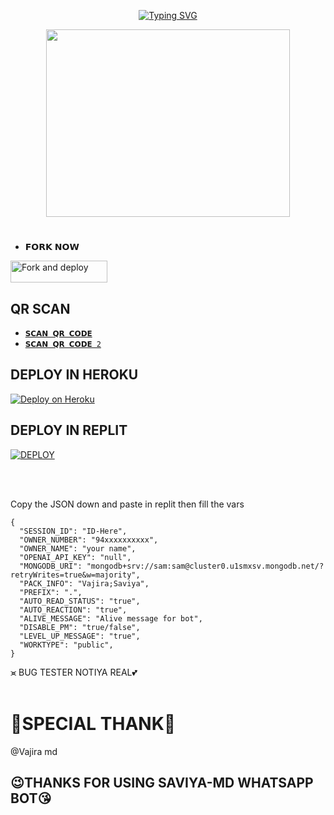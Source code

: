 
<p align="center"> 
  <p align="center">
  <a href="https://git.io/typing-svg"><img src="https://readme-typing-svg.demolab.com?font=Bungee+Shade&size=25&pause=1000&background=FF000000&width=435&lines=Saviya+Md+Wa+.+Bot;Created+By+SAVIYA" alt="Typing SVG" /></a>
</p> 

<p align="center"> 
<img src="https://telegra.ph/file/e7ff19ea6b6ee33f66936.jpg" width="390" height="300"/>
</p>


# 
* 𝗙𝗢𝗥𝗞 𝗡𝗢𝗪

<p align="left">
<a href="https://github.com/saviya55/Saviya-Md/fork"><img align="center" src="https://img.shields.io/badge/Fork This Repo-black?style=for-the-badge&logo=git&logoColor=white" alt="Fork and deploy" height="35" width="155" /></a>


## QR SCAN 
 
* [`𝗦𝗖𝗔𝗡 𝗤𝗥 𝗖𝗢𝗗𝗘`](https://saviya-md-qr.vercel.app/)
* [`𝗦𝗖𝗔𝗡 𝗤𝗥 𝗖𝗢𝗗𝗘 2`](https://0d986c2c-80bd-4d3e-a57f-76e2fdf785ee-00-3eiyhj4l9nvjj.kirk.replit.dev/)



## DEPLOY IN HEROKU

 [![Deploy on Heroku](https://www.herokucdn.com/deploy/button.svg)](https://dashboard.heroku.com/new?template=https://github.com/saviya55/Saviya-Md)


## DEPLOY IN REPLIT

<a href='https://replit.com/github/saviya55/Saviya-Md' target="_blank"><img alt='DEPLOY' src='https://img.shields.io/badge/-IMPORT-black?style=for-the-badge&logo=replit'/></a>

<br>
<br/>

Copy the JSON down and paste in replit then fill the vars

```
{
  "SESSION_ID": "ID-Here",
  "OWNER_NUMBER": "94xxxxxxxxxx",
  "OWNER_NAME": "your name",
  "OPENAI_API_KEY": "null",
  "MONGODB_URI": "mongodb+srv://sam:sam@cluster0.u1smxsv.mongodb.net/?retryWrites=true&w=majority",
  "PACK_INFO": "Vajira;Saviya",
  "PREFIX": ".",
  "AUTO_READ_STATUS": "true",
  "AUTO_REACTION": "true",
  "ALIVE_MESSAGE": "Alive message for bot",  
  "DISABLE_PM": "true/false",
  "LEVEL_UP_MESSAGE": "true",
  "WORKTYPE": "public",
}
```


 ⪤ BUG TESTER NOTIYA REAL💕
 <br>
 <br/>
 # 💌SPECIAL THANK💌
 @Vajira md

## 😉THANKS FOR USING SAVIYA-MD WHATSAPP BOT😘





